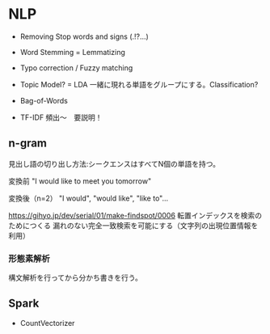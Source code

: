 # NLP

* Removing Stop words and signs (.!?...)
* Word Stemming = Lemmatizing
* Typo correction / Fuzzy matching

* Topic Model? = LDA
一緒に現れる単語をグループにする。Classification?


* Bag-of-Words
* TF-IDF
頻出～　要説明！

## n-gram

見出し語の切り出し方法:シークエンスはすべてN個の単語を持つ。

変換前
"I would like to meet you tomorrow"

変換後（n=2）
"I would", "would like", "like to"...

https://gihyo.jp/dev/serial/01/make-findspot/0006
転置インデックスを検索のためにつくる
漏れのない完全一致検索を可能にする（文字列の出現位置情報を利用）

### 形態素解析
構文解析を行ってから分かち書きを行う。

## Spark
 * CountVectorizer
